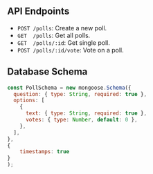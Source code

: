 ## API Endpoints
- `POST /polls`: Create a new poll.
- `GET  /polls`: Get all polls.
- `GET  /polls/:id`: Get single poll.
- `POST /polls/:id/vote`: Vote on a poll.

## Database Schema
```javascript
const PollSchema = new mongoose.Schema({
  question: { type: String, required: true },
  options: [
    {
      text: { type: String, required: true },
      votes: { type: Number, default: 0 },
    },
  ],
},
{
    timestamps: true
}
);
